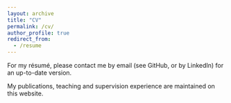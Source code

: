 ```yaml
---
layout: archive
title: "CV"
permalink: /cv/
author_profile: true
redirect_from:
  - /resume
---
```


For my résumé, please contact me by email (see GitHub, or by LinkedIn) for an up-to-date version.

My publications, teaching and supervision experience are maintained on this website.
